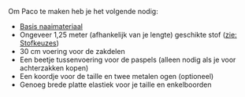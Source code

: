 Om Paco te maken heb je het volgende nodig:

*   [Basis naaimateriaal](/docs/sewing/basic-sewing-supplies)
*   Ongeveer 1,25 meter (afhankelijk van je lengte) geschikte stof ([zie: Stofkeuzes](/docs/patterns/paco/fabric))
*   30 cm voering voor de zakdelen
*   Een beetje tussenvoering voor de paspels (alleen nodig als je voor achterzakken kopen)
*   Een koordje voor de taille en twee metalen ogen (optioneel)
*   Genoeg brede platte elastiek voor je taille en enkelboorden
